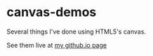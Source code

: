 canvas-demos
============

Several things I've done using HTML5's canvas.

See them live at [my github.io page](http://nikoladimitroff.github.io/canvas-demos/)
